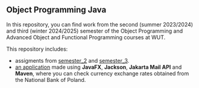 ## Object Programming Java

In this repository, you can find work from the second (summer 2023/2024) and third (winter 2024/2025) semester of the Object Programming and Advanced Object and Functional Programming courses at WUT.

This repository includes:
* assigments from [semester_2](https://github.com/kasia-sko/ProgramowanieObiektoweJava/tree/main/semestr_2) and [semester_3](https://github.com/kasia-sko/ProgramowanieObiektoweJava/tree/main/semestr_3).
* [an application](https://github.com/kasia-sko/ProgramowanieObiektoweJava/tree/main/ZPOiF_projekt) made using **JavaFX**, **Jackson**, **Jakarta Mail API** and **Maven**, where you can check currency exchange rates obtained from the National Bank of Poland.
